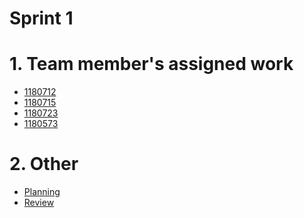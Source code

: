 Sprint 1
=======

# 1. Team member's assigned work
  * [1180712](1180712/Structured_cabling_report.md)
  * [1180715](1180715/README.md)
  * [1180723](1180723/README.md)
  * [1180573](1180573/README.md)

# 2. Other
  * [Planning](planning.md)
  * [Review](review.md)